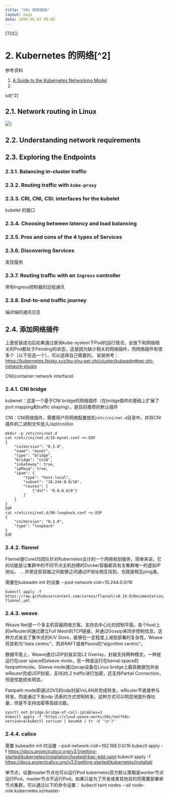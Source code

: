 ```yaml
---
title: "k8s 网络基础"
layout: page
date: 2099-06-02 00:00
---
```

[TOC]


# 2. Kubernetes 的网络[^2]

参考资料

1. [A Guide to the Kubernetes Networking Model](https://sookocheff.com/post/kubernetes/understanding-kubernetes-networking-model/)
2. 
sd[^2]

## 2.1. Network routing in Linux

![](../../../../attach/images/2019-12-18-11-27-23.png)!

## 2.2. Understanding network requirements
## 2.3. Exploring the Endpoints

### 2.3.1. Balancing in-cluster traffic
### 2.3.2. Routing traffic with `kube-proxy`
### 2.3.3. CRI, CNI, CSI: interfaces for the kubelet

kubelet 的接口
### 2.3.4. Choosing between latency and load balancing
### 2.3.5. Pros and cons of the 4 types of Services


### 2.3.6. Discovering Services
发现服务 
### 2.3.7. Routing traffic with an `Ingress` controller

带有Ingress控制器的远程通讯


### 2.3.8. End-to-end traffic journey

端对端的通讯日志

## 2.4. 添加网络插件

上面安装成功后如果通过查询kube-system下Pod的运行情况，会放下和网络相关的Pod都处于Pending的状态，这是因为缺少相关的网络插件，而网络插件有很多个（以下任选一个），可以选择自己需要的。
安装参考： https://kubernetes.feisky.xyz/bu-shu-pei-zhi/cluster/kubeadm#pei-zhi-network-plugin

CNI(container network interface)

### 2.4.1. CNI bridge

kubenet：这是一个基于CNI bridge的网络插件（在bridge插件的基础上扩展了port mapping和traffic shaping），是目前推荐的默认插件

CNI：CNI网络插件，需要用户将网络配置放到`/etc/cni/net.d`目录中，并将CNI插件的二进制文件放入/opt/cni/bin


```shell
mkdir -p /etc/cni/net.d
cat >/etc/cni/net.d/10-mynet.conf <<-EOF
{
    "cniVersion": "0.3.0",
    "name": "mynet",
    "type": "bridge",
    "bridge": "cni0",
    "isGateway": true,
    "ipMasq": true,
    "ipam": {
        "type": "host-local",
        "subnet": "10.244.0.0/16",
        "routes": [
            {"dst": "0.0.0.0/0"}
        ]
    }
}
EOF
cat >/etc/cni/net.d/99-loopback.conf <<-EOF
{
    "cniVersion": "0.3.0",
    "type": "loopback"
}
EOF
```
### 2.4.2. flannel

Flannel是CoreOS团队针对Kubernetes设计的一个网络规划服务，简单来说，它的功能是让集群中的不同节点主机创建的Docker容器都具有全集群唯一的虚拟IP地址。 ... 并使这些容器之间能够之间通过IP地址相互找到，也就是相互ping通。

需要在kubeadm init 时设置 --pod-network-cidr=10.244.0.0/16 
```shell
kubectl apply -f https://raw.githubusercontent.com/coreos/flannel/v0.10.0/Documentation/kube-flannel.yml
```

### 2.4.3. weave

Weave Net是一个多主机容器网络方案，支持去中心化的控制平面，各个host上的wRouter间通过建立Full Mesh的TCP链接，并通过Gossip来同步控制信息。这种方式省去了集中式的K/V Store，能够在一定程度上减低部署的复杂性，Weave将其称为“data centric”，而非RAFT或者Paxos的“algorithm centric”。

数据平面上，Weave通过UDP封装实现L2 Overlay，封装支持两种模式，一种是运行在user space的sleeve mode，另一种是运行在kernal space的 fastpathmode。Sleeve mode通过pcap设备在Linux bridge上截获数据包并由wRouter完成UDP封装，支持对L2 traffic进行加密，还支持Partial Connection，但是性能损失明显。

Fastpath mode即通过OVS的odp封装VxLAN并完成转发，wRouter不直接参与转发，而是通过下发odp 流表的方式控制转发，这种方式可以明显地提升吞吐量，但是不支持加密等高级功能。


```shell
sysctl net.bridge.bridge-nf-call-iptables=1
kubectl apply -f "https://cloud.weave.works/k8s/net?k8s-version=$(kubectl version | base64 | tr -d '\n')"
```

### 2.4.4. calico


需要 kubeadm init 时设置 --pod-network-cidr=192.168.0.0/16
kubectl apply -f https://docs.projectcalico.org/v3.1/getting-started/kubernetes/installation/hosted/rbac-kdd.yaml
kubectl apply -f https://docs.projectcalico.org/v3.1/getting-started/kubernetes/installati


单节点，设置master节点也可以运行Pod
kubernetes官方默认策略是worker节点运行Pod，master节点不运行Pod。如果只是为了开发或者其他目的而需要部署单节点集群，可以通过以下的命令设置：
kubectl taint nodes --all node-role.kubernetes.io/master-